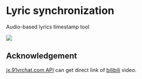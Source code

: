 # Lyric synchronization

Audio-based lyrics timestamp tool

[![](https://shields.io/badge/dependencies-jx.91vrchat.com-blue)](https://jx.91vrchat.com/)

## Acknowledgement

[jx.91vrchat.com API](https://jx.91vrchat.com/) can get direct link of [bilibili](https://bilibili.com) video.

